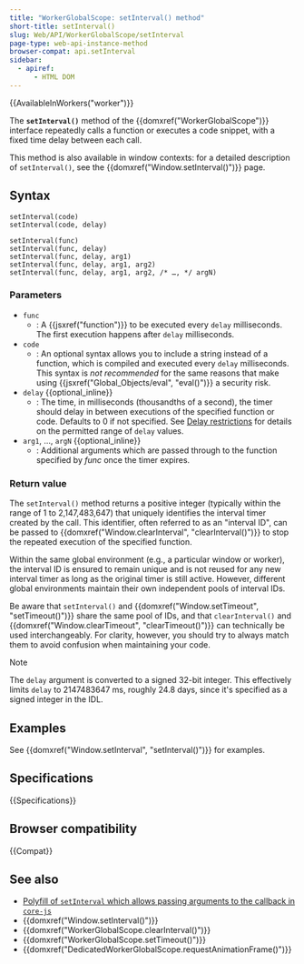 ```yaml
---
title: "WorkerGlobalScope: setInterval() method"
short-title: setInterval()
slug: Web/API/WorkerGlobalScope/setInterval
page-type: web-api-instance-method
browser-compat: api.setInterval
sidebar:
  - apiref:
      - HTML DOM
---
```


{{AvailableInWorkers("worker")}}

The **`setInterval()`** method of the {{domxref("WorkerGlobalScope")}} interface repeatedly calls a function or executes a code snippet, with a fixed time delay between each call.

This method is also available in window contexts: for a detailed description of `setInterval()`, see the {{domxref("Window.setInterval()")}} page.

## Syntax

```js-nolint
setInterval(code)
setInterval(code, delay)

setInterval(func)
setInterval(func, delay)
setInterval(func, delay, arg1)
setInterval(func, delay, arg1, arg2)
setInterval(func, delay, arg1, arg2, /* …, */ argN)
```

### Parameters

- `func`
  - : A {{jsxref("function")}} to be executed every `delay` milliseconds. The first execution happens after `delay` milliseconds.
- `code`
  - : An optional syntax allows you to include a string instead of a function, which is compiled and executed every `delay` milliseconds.
    This syntax is _not recommended_ for the same reasons that make using {{jsxref("Global_Objects/eval", "eval()")}} a security risk.
- `delay` {{optional_inline}}
  - : The time, in milliseconds (thousandths of a second), the timer should delay in between executions of the specified function or code. Defaults to 0 if not specified.
    See [Delay restrictions](/en-US/docs/Web/API/Window/setInterval#delay_restrictions) for details on the permitted range of `delay` values.
- `arg1`, …, `argN` {{optional_inline}}
  - : Additional arguments which are passed through to the function specified by _func_ once the timer expires.

### Return value

The `setInterval()` method returns a positive integer (typically within the range of 1 to 2,147,483,647) that uniquely identifies the interval timer created by the call. This identifier, often referred to as an "interval ID", can be passed to {{domxref("Window.clearInterval", "clearInterval()")}} to stop the repeated execution of the specified function.

Within the same global environment (e.g., a particular window or worker), the interval ID is ensured to remain unique and is not reused for any new interval timer as long as the original timer is still active. However, different global environments maintain their own independent pools of interval IDs.

Be aware that `setInterval()` and {{domxref("Window.setTimeout", "setTimeout()")}} share the same pool of IDs, and that `clearInterval()` and {{domxref("Window.clearTimeout", "clearTimeout()")}} can technically be used interchangeably.
For clarity, however, you should try to always match them to avoid confusion when maintaining your code.

> [!NOTE]
> The `delay` argument is converted to a signed 32-bit integer.
> This effectively limits `delay` to 2147483647 ms, roughly 24.8 days, since it's specified as a signed integer in the IDL.

## Examples

See {{domxref("Window.setInterval", "setInterval()")}} for examples.

## Specifications

{{Specifications}}

## Browser compatibility

{{Compat}}

## See also

- [Polyfill of `setInterval` which allows passing arguments to the callback in `core-js`](https://github.com/zloirock/core-js#settimeout-and-setinterval)
- {{domxref("Window.setInterval()")}}
- {{domxref("WorkerGlobalScope.clearInterval()")}}
- {{domxref("WorkerGlobalScope.setTimeout()")}}
- {{domxref("DedicatedWorkerGlobalScope.requestAnimationFrame()")}}
